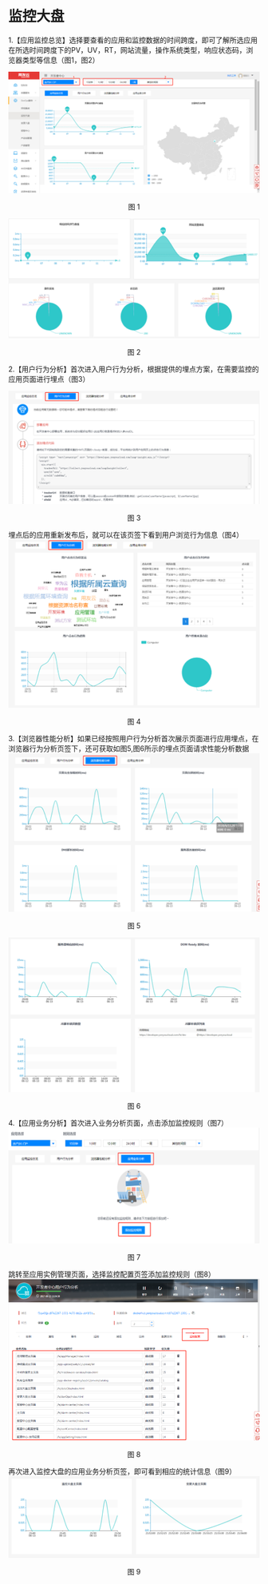 # 监控大盘

1.【应用监控总览】选择要查看的应用和监控数据的时间跨度，即可了解所选应用在所选时间跨度下的PV，UV，RT，网站流量，操作系统类型，响应状态码，浏览器类型等信息（图1，图2）

<div align=center>

<img src="/articles/cloud/3-/images/monitor_1.png"/>

</div>

<p align="center">图 1</p>

<div align=center>

<img src="/articles/cloud/3-/images/monitor_2.png"/>

</div>

<p align="center">图 2</p>

2.【用户行为分析】首次进入用户行为分析，根据提供的埋点方案，在需要监控的应用页面进行埋点（图3）

<div align=center>

<img src="/articles/cloud/3-/images/monitor_3.png"/>

</div>

<p align="center">图 3</p>
埋点后的应用重新发布后，就可以在该页签下看到用户浏览行为信息（图4）
<div align=center>

<img src="/articles/cloud/3-/images/monitor_4.png"/>

</div>

<p align="center">图 4</p>
3.【浏览器性能分析】如果已经按照用户行为分析首次展示页面进行应用埋点，在浏览器行为分析页签下，还可获取如图5,图6所示的埋点页面请求性能分析数据

<div align=center>

<img src="/articles/cloud/3-/images/monitor_5.png"/>

</div>

<p align="center">图 5</p>
<div align=center>

<img src="/articles/cloud/3-/images/monitor_6.png"/>

</div>

<p align="center">图 6</p>
4.【应用业务分析】首次进入业务分析页面，点击添加监控规则（图7）

<div align=center>

<img src="/articles/cloud/3-/images/monitor_7.png"/>

</div>

<p align="center">图 7</p>
跳转至应用实例管理页面，选择监控配置页签添加监控规则（图8）

<div align=center>

<img src="/articles/cloud/3-/images/monitor_8.png"/>

</div>

<p align="center">图 8</p>
再次进入监控大盘的应用业务分析页签，即可看到相应的统计信息（图9）

<div align=center>

<img src="/articles/cloud/3-/images/monitor_9.png"/>

</div>

<p align="center">图 9</p>
